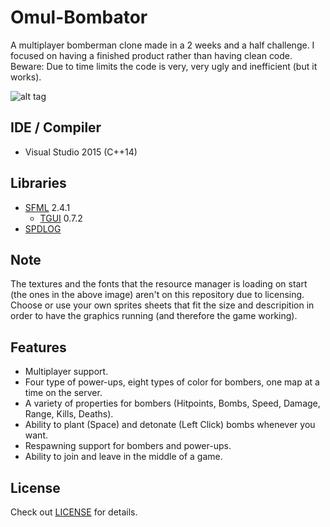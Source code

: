 # Omul-Bombator
  A multiplayer bomberman clone made in a 2 weeks and a half challenge. I focused on having a finished product rather than having clean code.
Beware: Due to time limits the code is very, very ugly and inefficient (but it works).

![alt tag](http://i.imgur.com/2dFwAhD.png)

## IDE / Compiler
  - Visual Studio 2015 (C++14)
 
## Libraries
  - [SFML](https://www.sfml-dev.org) 2.4.1
    * [TGUI](https://tgui.eu) 0.7.2
  - [SPDLOG](https://github.com/gabime/spdlog)

## Note
  The textures and the fonts that the resource manager is loading on start (the ones in the above image) aren't on this repository due to licensing. Choose or use your own sprites sheets that fit the size and descripition in order to have the graphics running (and therefore the game working).

## Features
  - Multiplayer support.
  - Four type of power-ups, eight types of color for bombers, one map at a time on the server.
  - A variety of properties for bombers (Hitpoints, Bombs, Speed, Damage, Range, Kills, Deaths).
  - Ability to plant (Space) and detonate (Left Click) bombs whenever you want.
  - Respawning support for bombers and power-ups.
  - Ability to join and leave in the middle of a game.
  
## License
  Check out [LICENSE](../master/LICENSE) for details.
